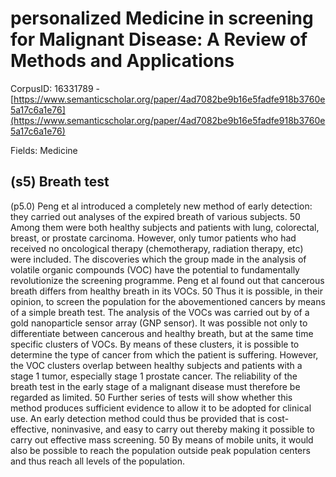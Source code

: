 # personalized Medicine in screening for Malignant Disease: A Review of Methods and Applications

CorpusID: 16331789 - [https://www.semanticscholar.org/paper/4ad7082be9b16e5fadfe918b3760e5a17c6a1e76](https://www.semanticscholar.org/paper/4ad7082be9b16e5fadfe918b3760e5a17c6a1e76)

Fields: Medicine

## (s5) Breath test
(p5.0) Peng et al introduced a completely new method of early detection: they carried out analyses of the expired breath of various subjects. 50 Among them were both healthy subjects and patients with lung, colorectal, breast, or prostate carcinoma. However, only tumor patients who had received no oncological therapy (chemotherapy, radiation therapy, etc) were included. The discoveries which the group made in the analysis of volatile organic compounds (VOC) have the potential to fundamentally revolutionize the screening programme. Peng et al found out that cancerous breath differs from healthy breath in its VOCs. 50 Thus it is possible, in their opinion, to screen the population for the abovementioned cancers by means of a simple breath test. The analysis of the VOCs was carried out by of a gold nanoparticle sensor array (GNP sensor). It was possible not only to differentiate between cancerous and healthy breath, but at the same time specific clusters of VOCs. By means of these clusters, it is possible to determine the type of cancer from which the patient is suffering. However, the VOC clusters overlap between healthy subjects and patients with a stage 1 tumor, especially stage 1 prostate cancer. The reliability of the breath test in the early stage of a malignant disease must therefore be regarded as limited. 50 Further series of tests will show whether this method produces sufficient evidence to allow it to be adopted for clinical use. An early detection method could thus be provided that is cost-effective, noninvasive, and easy to carry out thereby making it possible to carry out effective mass screening. 50 By means of mobile units, it would also be possible to reach the population outside peak population centers and thus reach all levels of the population.
